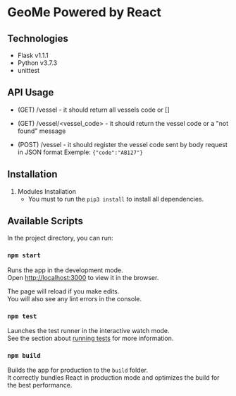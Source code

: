 # GeoMe Powered by React

## Technologies

- Flask v1.1.1
- Python v3.7.3
- unittest

## API Usage
- (GET) /vessel - it should return all vessels code or []
- (GET) /vessel/<vessel_code> - it should return the vessel code or a "not found" message

- (POST) /vessel - it should register the vessel code sent by body request in JSON format
Exemple:
`
    {"code":"AB127"}
`

## Installation

1. Modules Installation
    - You must to run the `pip3 install` to install all dependencies.

## Available Scripts

In the project directory, you can run:

### `npm start`

Runs the app in the development mode.\
Open [http://localhost:3000](http://localhost:3000) to view it in the browser.

The page will reload if you make edits.\
You will also see any lint errors in the console.

### `npm test`

Launches the test runner in the interactive watch mode.\
See the section about [running tests](https://facebook.github.io/create-react-app/docs/running-tests) for more information.

### `npm build`

Builds the app for production to the `build` folder.\
It correctly bundles React in production mode and optimizes the build for the best performance.